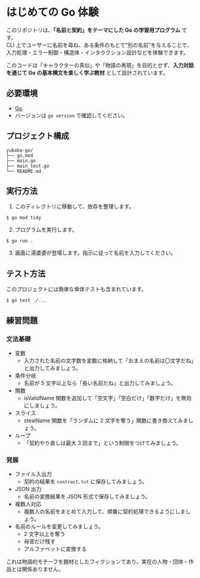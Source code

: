# はじめての Go 体験

このリポジトリは、**「名前と契約」をテーマにした Go の学習用プログラム** です。  
CLI 上でユーザーに名前を尋ね、ある条件のもとで“別の名前”を与えることで、入力処理・エラー制御・構造体・インタラクション設計などを体験できます。

このコードは「キャラクターの真似」や「物語の再現」を目的とせず、**入力対話を通じて Go の基本構文を楽しく学ぶ教材** として設計されています。

## 必要環境
- [Go](https://go.dev/dl/)
- バージョンは `go version` で確認してください。

## プロジェクト構成

```
yubaba-go/
├── go.mod
├── main.go
├── main_test.go
└── README.md
```

## 実行方法

1. このディレクトリに移動して、依存を整理します。

```
$ go mod tidy
```

2. プログラムを実行します。

```
$ go run .
```

3. 画面に湯婆婆が登場します。指示に従って名前を入力してください。

## テスト方法
このプロジェクトには簡単な単体テストも含まれています。

```
$ go test ./...
```

## 練習問題

### 文法基礎

- 変数
  - 入力された名前の文字数を変数に格納して「おまえの名前は〇文字だね」と出力してみましょう。
- 条件分岐
  - 名前が 5 文字以上なら「長い名前だね」と出力してみましょう。
- 関数
  - isValidName 関数を追加して「空文字」「空白だけ」「数字だけ」を無効にしましょう。
- スライス
  - stealName 関数を「ランダムに 2 文字を奪う」関数に書き換えてみましょう。
- ループ
  - 「契約やり直しは最大 3 回まで」という制限をつけてみましょう。

### 発展

- ファイル入出力
  - 契約の結果を `contract.txt` に保存してみましょう。
- JSON 出力
  - 名前の変換結果を JSON 形式で保存してみましょう。
- 複数人対応
  - 複数人の名前をまとめて入力して、順番に契約処理できるようにしましょう。
- 名前のルールを変更してみましょう。
  - 2 文字以上を奪う
  - 母音だけ残す
  - アルファベットに変換する


これは物語的モチーフを題材としたフィクションであり、実在の人物・団体・作品とは関係ありません。

